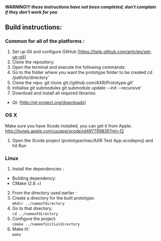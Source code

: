 ##### WARNING!!! these instructions have not been completed, don't complain if they don't work for you

## Build instructions:

### Common for all of the platforms :

1.   Set up Git and configure GitHub [https://help.github.com/articles/set-up-git]
2.   Clone the repository:
 1.   Open the terminal and execute the following commands:
 2.   Go to the folder where you want the prototype folder to be created
    cd /path/to/directory'
 3.   Clone the repo:
    git clone git://github.com/AXR/Prototype.git'
 4. Initialise git submodules
    git submodule update --init --recursive'
 4. Download and install all required libraries:
  * Qt: [http://qt-project.org/downloads]

### OS X

Make sure you have Xcode installed, you can get it from Apple: http://itunes.apple.com/us/app/xcode/id497799835?mt=12

1. Open the Xcode project (prototype/mac/AXR Test App.xcodeproj) and hit Run

### Linux

1. Install the dependencies :
 * Building dependency:
  * CMake (2.8 +)
2. From the directory used earlier :
  1. Create a directory for the built prototype:  
    `mkdir ../nameofdirectory`  
  2. Go to that directory:  
    `cd ../nameofdirectory`  
  3. Configure the project:  
    `cmake ../nameofinitialdirectory`  
  4. Make it!:  
    `make`  
